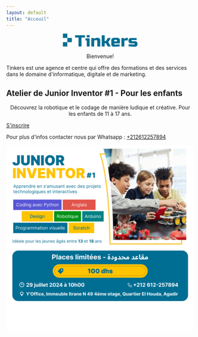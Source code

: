 ```yaml
---
layout: default
title: "Acceuil"
---
```


<p align="center">
  <img width="200"   src="assets/img/tinkers-logo.png"  />
</p>
 
<p align="center">
Bienvenue!

Tinkers est une agence et centre qui offre des formations et des services dans le domaine d'informatique, digitale et de marketing.
</p>

## Atelier de Junior Inventor #1 - Pour les enfants

<p align="center">
Découvrez la robotique et le codage de manière ludique et créative. Pour les enfants de 11 à 17 ans.

<a href="https://docs.google.com/forms/d/e/1FAIpQLScDHTBjlK-vS47PIAqmvuT1oUga8dujyQFChl_q3ukESLDBPQ/viewform">S'inscrire</a>

Pour plus d'infos contacter nous par Whatsapp : <a href="https://wa.me/+212612257894">+212612257894</a>
</p>

<p align="center"> 
 <img width="500"   src="assets/img/poster.png"  />
</p>
